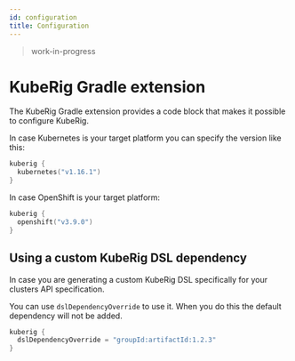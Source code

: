 ```yaml
---
id: configuration
title: Configuration
---
```


> work-in-progress

# KubeRig Gradle extension
The KubeRig Gradle extension provides a code block that makes it possible to configure KubeRig.

In case Kubernetes is your target platform you can specify the version like this: 
```kotlin
kuberig {
  kubernetes("v1.16.1")
}
```

In case OpenShift is your target platform:
```kotlin
kuberig {
  openshift("v3.9.0")
}
```

## Using a custom KubeRig DSL dependency
In case you are generating a custom KubeRig DSL specifically for your clusters API specification.

You can use `dslDependencyOverride` to use it. When you do this the default dependency will not be added.
```kotlin
kuberig {
  dslDependencyOverride = "groupId:artifactId:1.2.3"
}
```